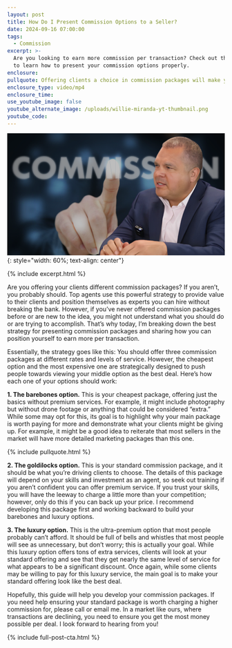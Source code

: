 ```yaml
---
layout: post
title: How Do I Present Commission Options to a Seller?
date: 2024-09-16 07:00:00
tags:
  - Commission
excerpt: >-
  Are you looking to earn more commission per transaction? Check out this video
  to learn how to present your commission options properly.
enclosure:
pullquote: Offering clients a choice in commission packages will make you stand out.
enclosure_type: video/mp4
enclosure_time:
use_youtube_image: false
youtube_alternate_image: /uploads/willie-miranda-yt-thumbnail.png
youtube_code:
---
```

![](/uploads/willie-miranda-yt-thumbnail-1.png){: style="width: 60%; text-align: center"}

{% include excerpt.html %}

Are you offering your clients different commission packages? If you aren’t, you probably should. Top agents use this powerful strategy to provide value to their clients and position themselves as experts you can hire without breaking the bank. However, if you’ve never offered commission packages before or are new to the idea, you might not understand what you should do or are trying to accomplish. That’s why today, I’m breaking down the best strategy for presenting commission packages and sharing how you can position yourself to earn more per transaction.

Essentially, the strategy goes like this: You should offer three commission packages at different rates and levels of service. However, the cheapest option and the most expensive one are strategically designed to push people towards viewing your middle option as the best deal. Here’s how each one of your options should work:

**1\. The barebones option.** This is your cheapest package, offering just the basics without premium services. For example, it might include photography but without drone footage or anything that could be considered “extra.” While some may opt for this, its goal is to highlight why your main package is worth paying for more and demonstrate what your clients might be giving up. For example, it might be a good idea to reiterate that most sellers in the market will have more detailed marketing packages than this one.

{% include pullquote.html %}

**2\. The goldilocks option.** This is your standard commission package, and it should be what you’re driving clients to choose. The details of this package will depend on your skills and investment as an agent, so seek out training if you aren’t confident you can offer premium service. If you trust your skills, you will have the leeway to charge a little more than your competition; however, only do this if you can back up your price. I recommend developing this package first and working backward to build your barebones and luxury options.

**3\. The luxury option.** This is the ultra-premium option that most people probably can’t afford. It should be full of bells and whistles that most people will see as unnecessary, but don’t worry; this is actually your goal. While this luxury option offers tons of extra services, clients will look at your standard offering and see that they get nearly the same level of service for what appears to be a significant discount. Once again, while some clients may be willing to pay for this luxury service, the main goal is to make your standard offering look like the best deal.

Hopefully, this guide will help you develop your commission packages. If you need help ensuring your standard package is worth charging a higher commission for, please call or email me. In a market like ours, where transactions are declining, you need to ensure you get the most money possible per deal. I look forward to hearing from you!

{% include full-post-cta.html %}